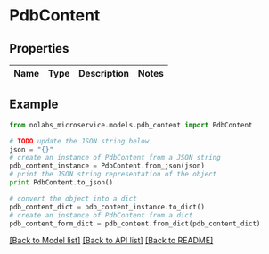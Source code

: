 # PdbContent


## Properties

Name | Type | Description | Notes
------------ | ------------- | ------------- | -------------

## Example

```python
from nolabs_microservice.models.pdb_content import PdbContent

# TODO update the JSON string below
json = "{}"
# create an instance of PdbContent from a JSON string
pdb_content_instance = PdbContent.from_json(json)
# print the JSON string representation of the object
print PdbContent.to_json()

# convert the object into a dict
pdb_content_dict = pdb_content_instance.to_dict()
# create an instance of PdbContent from a dict
pdb_content_form_dict = pdb_content.from_dict(pdb_content_dict)
```
[[Back to Model list]](../README.md#documentation-for-models) [[Back to API list]](../README.md#documentation-for-api-endpoints) [[Back to README]](../README.md)


